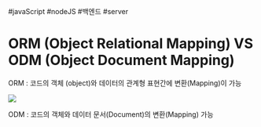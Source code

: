 #javaScript #nodeJS #백엔드 #server 

# ORM (Object Relational Mapping)  VS ODM (Object Document Mapping)
ORM : 코드의 객체 (object)와 데이터의 관계형 표현간에 변환(Mapping)이 가능

![](https://i.imgur.com/BuBb5Jy.png)


ODM : 코드의 객체와 데이터 문서(Document)의 변환(Mapping) 가능 